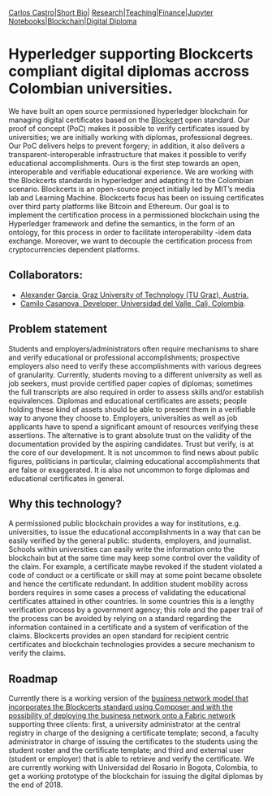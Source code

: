 [Carlos Castro](index.md)|[Short Bio](cv.md)| [Research](res.md)|[Teaching](teach.md)|[Finance](Fin.md)|[Jupyter Notebooks](Jup.md)|[Blockchain](Block.md)|[Digital Diploma](Ddiploma.md)    

# Hyperledger supporting Blockcerts compliant digital diplomas accross Colombian universities.
We have built an open source permissioned hyperledger blockchain for managing digital certificates based on the [Blockcert](https://www.blockcerts.org/about.html) open standard. Our proof of concept (PoC) makes it possible to verify certificates issued by universities; we are initially working with diplomas, professional degrees. Our PoC delivers helps to prevent forgery; in addition, it also delivers a transparent-interoperable infrastructure that makes it possible to verify educational accomplishments.  Ours is the first step towards an open, interoperable and  verifiable educational experience. We are working with the Blockcerts standards in hyperledger and adapting it to the Colombian scenario.  Blockcerts is an open-source project initially led by MIT’s media lab and Learning Machine. Blockcerts focus has been on issuing certificates over third party platforms like Bitcoin and Ethereum. Our goal is to implement the certification process in a permissioned blockchain using the Hyperledger framework and define the semantics, in the form of an ontology, for this process in order to facilitate interoperability -idem data exchange. Moreover, we want to decouple the certification process from cryptocurrencies dependent platforms.

## Collaborators:
* [Alexander Garcia, Graz University of Technology (TU Graz), Austria.](https://www.researchgate.net/profile/Alexander_Garcia)
* [Camilo Casanova, Developer, Universidad del Valle, Cali, Colombia](https://github.com/Camilo1090). 

## Problem statement 
Students and employers/administrators often require  mechanisms to share and verify educational or professional accomplishments; prospective employers also need to verify these accomplishments with various degrees of granularity. Currently, students moving to a different university as well as job seekers, must provide certified paper copies of diplomas; sometimes the full transcripts are also required in order to assess skills and/or establish equivalences.  Diplomas and educational certificates are assets; people holding these kind of assets should be able to present them in a verifiable way to anyone they choose to.  Employers, universities as well as job applicants have to spend a significant amount of resources verifying these assertions. The alternative is to grant absolute trust on the validity of the documentation provided by the aspiring candidates. Trust but verify, is at the core of our development.  It is not uncommon to find news about public figures, politicians in particular,  claiming educational accomplishments that are false or exaggerated.   It is also not uncommon to forge diplomas and educational certificates in general. 
 
## Why this technology?
A permissioned public blockchain provides a way for institutions, e.g. universities, to issue the educational accomplishments in a way that can be easily verified by the general public: students, employers, and journalist. Schools within universities can easily write the information onto the blockchain but at the same time may keep some control over the validity of the claim. For example, a certificate maybe revoked if the student violated a code of conduct or a certificate or skill may at some point became obsolete and hence the certificate redundant. In addition student mobility across borders requires in some cases a process of validating the educational certificates attained in other countries. In some countries this is a lengthy verification process by a government agency; this role and the paper trail of the process can be avoided by relying on a standard regarding the information contained in a certificate and a system of verification of the claims. Blockcerts provides an open standard for recipient centric certificates and blockchain technologies provides a secure mechanism to verify the claims.

## Roadmap 
Currently there is a working version of the [business network model that incorporates the Blockcerts standard using Composer and with the possibility of deploying the business network onto a Fabric network](https://github.com/ccastroiragorri/blockdegree-frontend) supporting three clients: first, a university administrator at the central registry in charge of the designing a certificate template; second, a faculty administrator in charge of issuing the certificates to the students using the student roster and the certificate template; and third and external user (student or employer) that is able to retrieve and verify the certificate. We are currently working with Universidad del Rosario in Bogota, Colombia, to get a working prototype of the blockchain for issuing the digital diplomas by the end of 2018. 
